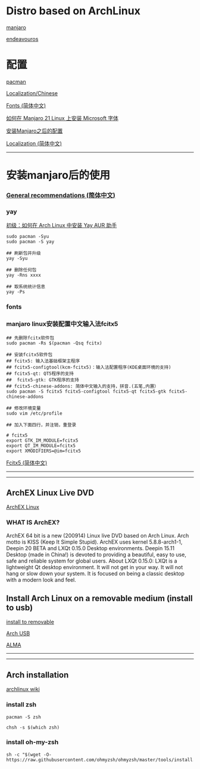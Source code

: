 # Distro based on ArchLinux

[manjaro](https://manjaro.org/)

[endeavouros](https://endeavouros.com/)

# 配置 

[pacman](https://wiki.archlinux.org/title/Pacman)

[Localization/Chinese](https://wiki.archlinux.org/title/Localization/Chinese#Fonts)

[Fonts (简体中文)](https://wiki.archlinux.org/title/Fonts_(%E7%AE%80%E4%BD%93%E4%B8%AD%E6%96%87))

[如何在 Manjaro 21 Linux 上安装 Microsoft 字体](https://zh-cn.linuxcapable.com/%E5%A6%82%E4%BD%95%E5%9C%A8-manjaro-21-linux-%E4%B8%8A%E4%BD%BF%E7%94%A8%E5%BE%AE%E8%BD%AF%E5%AD%97%E4%BD%93/)

[安装Manjaro之后的配置 ](https://panqiincs.me/2019/06/05/after-installing-manjaro/)

[Localization (简体中文)](https://wiki.archlinux.org/title/Localization_(%E7%AE%80%E4%BD%93%E4%B8%AD%E6%96%87)/Simplified_Chinese_(%E7%AE%80%E4%BD%93%E4%B8%AD%E6%96%87))


---
# 安装manjaro后的使用

### [General recommendations (简体中文)](https://wiki.archlinux.org/title/General_recommendations_(%E7%AE%80%E4%BD%93%E4%B8%AD%E6%96%87))

### yay

[初级：如何在 Arch Linux 中安装 Yay AUR 助手](https://linux.cn/article-14846-1.html)
```
sudo pacman -Syu
sudo pacman -S yay

## 刷新包并升级
yay -Syu

## 删除任何包
yay -Rns xxxx

## 取系统统计信息
yay -Ps

```
### fonts



### manjaro linux安装配置中文输入法fcitx5
```
## 先删除fcitx软件包
sudo pacman -Rs $(pacman -Qsq fcitx)

## 安装fcitx5软件包
## fcitx5: 输入法基础框架主程序
## fcitx5-configtool(kcm-fcitx5)：输入法配置程序(KDE桌面环境的支持)
## fcitx5-qt: QT5程序的支持 
##  fcitx5-gtk: GTK程序的支持 
## fcitx5-chinese-addons: 简体中文输入的支持，拼音.(五笔,内置）
sudo pacman -S fcitx5 fcitx5-configtool fcitx5-qt fcitx5-gtk fcitx5-chinese-addons

## 修改环境变量
sudo vim /etc/profile

## 加入下面四行，并注销，重登录

# fcitx5
export GTK_IM_MODULE=fcitx5
export QT_IM_MODULE=fcitx5
export XMODIFIERS=@im=fcitx5

```
[Fcitx5 (简体中文)](https://wiki.archlinux.org/title/Fcitx5_(%E7%AE%80%E4%BD%93%E4%B8%AD%E6%96%87))


---
--- 
## ArchEX Linux Live DVD

[ArchEX Linux](http://archex.exton.net/)

### WHAT IS ArchEX?

ArchEX 64 bit is a new (200914) Linux live DVD based on Arch Linux. Arch motto is KISS (Keep It Simple Stupid). ArchEX uses kernel 5.8.8-arch1-1, Deepin 20 BETA and LXQt 0.15.0 Desktop environments. Deepin 15.11 Desktop (made in China!) is devoted to providing a beautiful, easy to use, safe and reliable system for global users. About LXQt 0.15.0: LXQt is a lightweight Qt desktop environment. It will not get in your way. It will not hang or slow down your system. It is focused on being a classic desktop with a modern look and feel.


## Install Arch Linux on a removable medium (install to usb)


[install to removable](https://wiki.archlinux.org/index.php/Install_Arch_Linux_on_a_removable_medium)

[Arch USB](https://magyar.urown.cloud/arch-usb.html)


[ALMA](https://github.com/r-darwish/alma)



--------
--------



## Arch installation

[archlinux wiki](https://wiki.archlinux.org/)




### install zsh

	pacman -S zsh
  
  	chsh -s $(which zsh)

### install oh-my-zsh

	sh -c "$(wget -O- https://raw.githubusercontent.com/ohmyzsh/ohmyzsh/master/tools/install.sh)"
